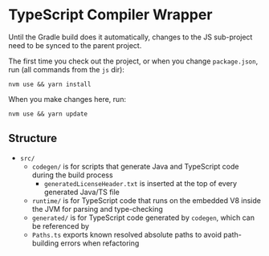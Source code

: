 # TypeScript Compiler Wrapper

Until the Gradle build does it automatically, changes to the JS sub-project need to be synced to the parent project.

The first time you check out the project, or when you change `package.json`, run (all commands from the `js` dir):
```shell
nvm use && yarn install
```

When you make changes here, run:
```shell
nvm use && yarn update
```

## Structure

- `src/`
  - `codegen/` is for scripts that generate Java and TypeScript code during the build process
    - `generatedLicenseHeader.txt` is inserted at the top of every generated Java/TS file
  - `runtime/` is for TypeScript code that runs on the embedded V8 inside the JVM for parsing and type-checking
  - `generated/` is for TypeScript code generated by `codegen`, which can be referenced by
  - `Paths.ts` exports known resolved absolute paths to avoid path-building errors when refactoring